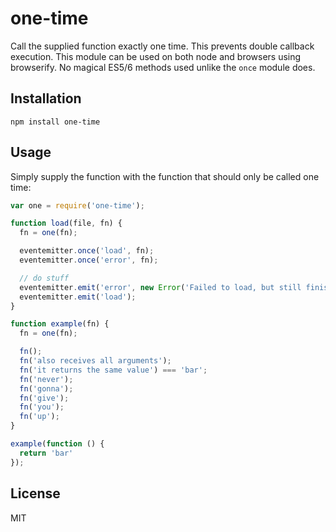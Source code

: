 # one-time

Call the supplied function exactly one time. This prevents double callback
execution. This module can be used on both node and browsers using browserify.
No magical ES5/6 methods used unlike the `once` module does.

## Installation

```
npm install one-time
```

## Usage

Simply supply the function with the function that should only be called one
time:

```js
var one = require('one-time');

function load(file, fn) {
  fn = one(fn);

  eventemitter.once('load', fn);
  eventemitter.once('error', fn);

  // do stuff
  eventemitter.emit('error', new Error('Failed to load, but still finished'));
  eventemitter.emit('load');
}

function example(fn) {
  fn = one(fn);

  fn();
  fn('also receives all arguments');
  fn('it returns the same value') === 'bar';
  fn('never');
  fn('gonna');
  fn('give');
  fn('you');
  fn('up');
}

example(function () { 
  return 'bar'
});
```

## License

MIT
